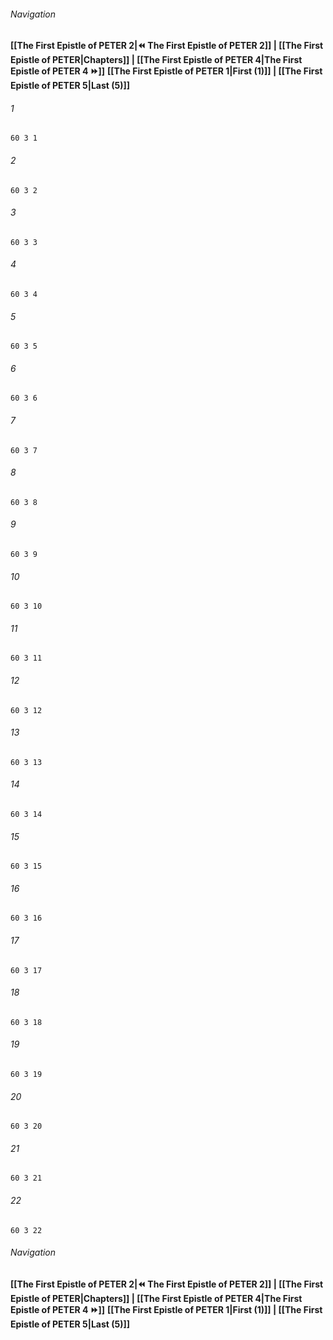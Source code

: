
###### Navigation
**[[The First Epistle of PETER 2|⏪ The First Epistle of PETER 2]] | [[The First Epistle of PETER|Chapters]] | [[The First Epistle of PETER 4|The First Epistle of PETER 4 ⏩]]**
**[[The First Epistle of PETER 1|First (1)]] | [[The First Epistle of PETER 5|Last (5)]]**

###### 1
``` verse
60 3 1 
```
###### 2
``` verse
60 3 2 
```
###### 3
``` verse
60 3 3 
```
###### 4
``` verse
60 3 4 
```
###### 5
``` verse
60 3 5 
```
###### 6
``` verse
60 3 6 
```
###### 7
``` verse
60 3 7 
```
###### 8
``` verse
60 3 8 
```
###### 9
``` verse
60 3 9 
```
###### 10
``` verse
60 3 10 
```
###### 11
``` verse
60 3 11 
```
###### 12
``` verse
60 3 12 
```
###### 13
``` verse
60 3 13 
```
###### 14
``` verse
60 3 14 
```
###### 15
``` verse
60 3 15 
```
###### 16
``` verse
60 3 16 
```
###### 17
``` verse
60 3 17 
```
###### 18
``` verse
60 3 18 
```
###### 19
``` verse
60 3 19 
```
###### 20
``` verse
60 3 20 
```
###### 21
``` verse
60 3 21 
```
###### 22
``` verse
60 3 22 
```

###### Navigation
**[[The First Epistle of PETER 2|⏪ The First Epistle of PETER 2]] | [[The First Epistle of PETER|Chapters]] | [[The First Epistle of PETER 4|The First Epistle of PETER 4 ⏩]]**
**[[The First Epistle of PETER 1|First (1)]] | [[The First Epistle of PETER 5|Last (5)]]**

